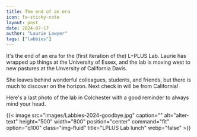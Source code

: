 ```yaml
---
title: The end of an era
icon: fa-sticky-note
layout: post
date: 2024-07-17
author: "Laurie Lawyer"
tags: ["labbies"]
---
```


It's the end of an era for the (first iteration of the) L+PLUS Lab.  Laurie has wrapped up things at the University of Essex, and the lab is moving west to new pastures at the Unversity of California Davis. 

She leaves behind wonderful colleagues, students, and friends, but there is much to discover on the horizon.  Next check in will be from California!

Here's a last photo of the lab in Colchester with a good reminder to always mind your head.

{{< image src="images/Labbies-2024-goodbye.jpg" caption="" alt="alter-text" height="500" width="800" position="center" command="fit" option="q100" class="img-fluid" title="LPLUS Lab lunch"  webp="false" >}}
